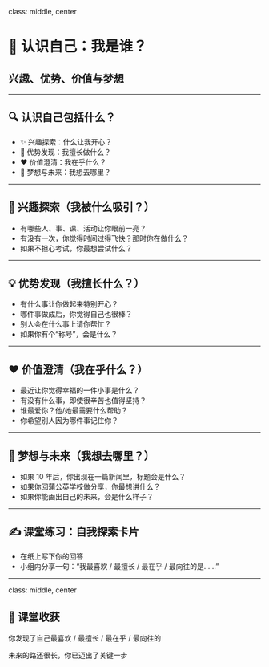 class: middle, center
# 🚀 认识自己：我是谁？

## 兴趣、优势、价值与梦想

---

## 🔍 认识自己包括什么？

* ✨ 兴趣探索：什么让我开心？
* 💪 优势发现：我擅长做什么？
* ❤️ 价值澄清：我在乎什么？
* 🌈 梦想与未来：我想去哪里？

---

## 🎨 兴趣探索（我被什么吸引？）

* 有哪些人、事、课、活动让你眼前一亮？
* 有没有一次，你觉得时间过得飞快？那时你在做什么？
* 如果不担心考试，你最想尝试什么？

---

## 💡 优势发现（我擅长什么？）

* 有什么事让你做起来特别开心？
* 哪件事做成后，你觉得自己也很棒？
* 别人会在什么事上请你帮忙？
* 如果你有个“称号”，会是什么？

---

## ❤️ 价值澄清（我在乎什么？）

* 最近让你觉得幸福的一件小事是什么？
* 有没有什么事，即使很辛苦也值得坚持？
* 谁最爱你？他/她最需要什么帮助？
* 你希望别人因为哪件事记住你？

---

## 🌈 梦想与未来（我想去哪里？）

* 如果 10 年后，你出现在一篇新闻里，标题会是什么？
* 如果你回蒲公英学校做分享，你最想讲什么？
* 如果你能画出自己的未来，会是什么样子？

---

## ✍️ 课堂练习：自我探索卡片

* 在纸上写下你的回答
* 小组内分享一句：“我最喜欢 / 最擅长 / 最在乎 / 最向往的是……”

---
class: middle, center

## 🎁 课堂收获

你发现了自己最喜欢 / 最擅长 / 最在乎 / 最向往的

未来的路还很长，你已迈出了关键一步